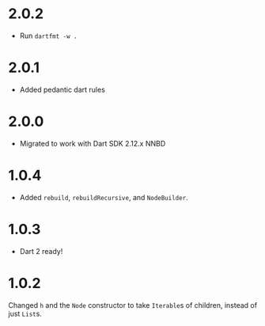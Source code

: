 # 2.0.2
* Run `dartfmt -w .`

# 2.0.1
* Added pedantic dart rules

# 2.0.0
* Migrated to work with Dart SDK 2.12.x NNBD

# 1.0.4
* Added `rebuild`, `rebuildRecursive`, and `NodeBuilder`.

# 1.0.3
* Dart 2 ready!

# 1.0.2
Changed `h` and the `Node` constructor to take `Iterable`s of children,
instead of just `List`s.